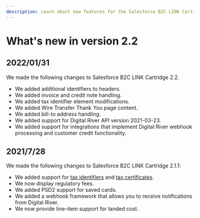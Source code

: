 ```yaml
---
description: Learn about new features for the Salesforce B2C LINK Cartridge 2.2.
---
```


# What's new in version 2.2

## 2022/01/31

We made the following changes to Salesforce B2C LINK Cartridge 2.2.

* We added additional identifiers to headers.
* We added invoice and credit note handling.
* We added tax identifier element modifications.
* We added Wire Transfer Thank You page content.
* We added bill-to address handling.
* We added support for Digital River API version 2021-03-23.
* We added support for integrations that implement Digital River webhook processing and customer credit functionality.

## 2021/7/28

We made the following changes to Salesforce B2C LINK Cartridge 2.1.1:

* We added support for [tax identifiers](../user-guide.md#tax-identifier) and [tax certificates](../user-guide.md#tax-certificates).
* We now display regulatory fees.
* We added PSD2 support for saved cards.
* We added a webhook framework that allows you to receive notifications from Digital River.
* We now provide line-item support for landed cost.&#x20;
